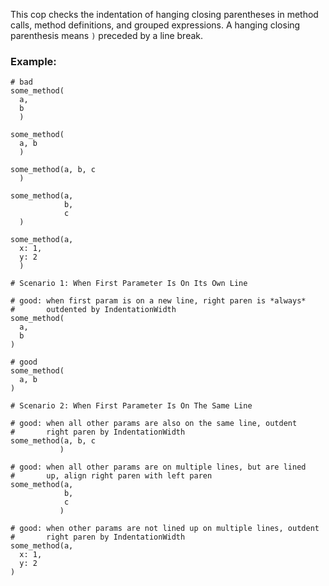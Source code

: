 This cop checks the indentation of hanging closing parentheses in
method calls, method definitions, and grouped expressions. A hanging
closing parenthesis means `)` preceded by a line break.

### Example:

    # bad
    some_method(
      a,
      b
      )

    some_method(
      a, b
      )

    some_method(a, b, c
      )

    some_method(a,
                b,
                c
      )

    some_method(a,
      x: 1,
      y: 2
      )

    # Scenario 1: When First Parameter Is On Its Own Line

    # good: when first param is on a new line, right paren is *always*
    #       outdented by IndentationWidth
    some_method(
      a,
      b
    )

    # good
    some_method(
      a, b
    )

    # Scenario 2: When First Parameter Is On The Same Line

    # good: when all other params are also on the same line, outdent
    #       right paren by IndentationWidth
    some_method(a, b, c
               )

    # good: when all other params are on multiple lines, but are lined
    #       up, align right paren with left paren
    some_method(a,
                b,
                c
               )

    # good: when other params are not lined up on multiple lines, outdent
    #       right paren by IndentationWidth
    some_method(a,
      x: 1,
      y: 2
    )

